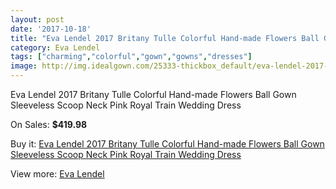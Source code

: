 ```yaml
---
layout: post
date: '2017-10-18'
title: "Eva Lendel 2017 Britany Tulle Colorful Hand-made Flowers Ball Gown Sleeveless Scoop Neck Pink Royal Train Wedding Dress"
category: Eva Lendel
tags: ["charming","colorful","gown","gowns","dresses"]
image: http://img.idealgown.com/25333-thickbox_default/eva-lendel-2017-britany-tulle-colorful-hand-made-flowers-ball-gown-sleeveless-scoop-neck-pink-royal-train-wedding-dress.jpg
---
```

Eva Lendel 2017 Britany Tulle Colorful Hand-made Flowers Ball Gown Sleeveless Scoop Neck Pink Royal Train Wedding Dress

On Sales: **$419.98**
<a href="https://www.idealgown.com/en/eva-lendel/9943-eva-lendel-2017-britany-tulle-colorful-hand-made-flowers-ball-gown-sleeveless-scoop-neck-pink-royal-train-wedding-dress.html"><amp-img layout="responsive" width="600" height="600" src="//img.idealgown.com/25333-thickbox_default/eva-lendel-2017-britany-tulle-colorful-hand-made-flowers-ball-gown-sleeveless-scoop-neck-pink-royal-train-wedding-dress.jpg" alt="Eva Lendel 2017 Britany Tulle Colorful Hand-made Flowers Ball Gown Sleeveless Scoop Neck Pink Royal Train Wedding Dress 0" /></a>
<a href="https://www.idealgown.com/en/eva-lendel/9943-eva-lendel-2017-britany-tulle-colorful-hand-made-flowers-ball-gown-sleeveless-scoop-neck-pink-royal-train-wedding-dress.html"><amp-img layout="responsive" width="600" height="600" src="//img.idealgown.com/25338-thickbox_default/eva-lendel-2017-britany-tulle-colorful-hand-made-flowers-ball-gown-sleeveless-scoop-neck-pink-royal-train-wedding-dress.jpg" alt="Eva Lendel 2017 Britany Tulle Colorful Hand-made Flowers Ball Gown Sleeveless Scoop Neck Pink Royal Train Wedding Dress 1" /></a>
<a href="https://www.idealgown.com/en/eva-lendel/9943-eva-lendel-2017-britany-tulle-colorful-hand-made-flowers-ball-gown-sleeveless-scoop-neck-pink-royal-train-wedding-dress.html"><amp-img layout="responsive" width="600" height="600" src="//img.idealgown.com/25337-thickbox_default/eva-lendel-2017-britany-tulle-colorful-hand-made-flowers-ball-gown-sleeveless-scoop-neck-pink-royal-train-wedding-dress.jpg" alt="Eva Lendel 2017 Britany Tulle Colorful Hand-made Flowers Ball Gown Sleeveless Scoop Neck Pink Royal Train Wedding Dress 2" /></a>
<a href="https://www.idealgown.com/en/eva-lendel/9943-eva-lendel-2017-britany-tulle-colorful-hand-made-flowers-ball-gown-sleeveless-scoop-neck-pink-royal-train-wedding-dress.html"><amp-img layout="responsive" width="600" height="600" src="//img.idealgown.com/25336-thickbox_default/eva-lendel-2017-britany-tulle-colorful-hand-made-flowers-ball-gown-sleeveless-scoop-neck-pink-royal-train-wedding-dress.jpg" alt="Eva Lendel 2017 Britany Tulle Colorful Hand-made Flowers Ball Gown Sleeveless Scoop Neck Pink Royal Train Wedding Dress 3" /></a>
<a href="https://www.idealgown.com/en/eva-lendel/9943-eva-lendel-2017-britany-tulle-colorful-hand-made-flowers-ball-gown-sleeveless-scoop-neck-pink-royal-train-wedding-dress.html"><amp-img layout="responsive" width="600" height="600" src="//img.idealgown.com/25335-thickbox_default/eva-lendel-2017-britany-tulle-colorful-hand-made-flowers-ball-gown-sleeveless-scoop-neck-pink-royal-train-wedding-dress.jpg" alt="Eva Lendel 2017 Britany Tulle Colorful Hand-made Flowers Ball Gown Sleeveless Scoop Neck Pink Royal Train Wedding Dress 4" /></a>
<a href="https://www.idealgown.com/en/eva-lendel/9943-eva-lendel-2017-britany-tulle-colorful-hand-made-flowers-ball-gown-sleeveless-scoop-neck-pink-royal-train-wedding-dress.html"><amp-img layout="responsive" width="600" height="600" src="//img.idealgown.com/25334-thickbox_default/eva-lendel-2017-britany-tulle-colorful-hand-made-flowers-ball-gown-sleeveless-scoop-neck-pink-royal-train-wedding-dress.jpg" alt="Eva Lendel 2017 Britany Tulle Colorful Hand-made Flowers Ball Gown Sleeveless Scoop Neck Pink Royal Train Wedding Dress 5" /></a>

Buy it: [Eva Lendel 2017 Britany Tulle Colorful Hand-made Flowers Ball Gown Sleeveless Scoop Neck Pink Royal Train Wedding Dress](https://www.idealgown.com/en/eva-lendel/9943-eva-lendel-2017-britany-tulle-colorful-hand-made-flowers-ball-gown-sleeveless-scoop-neck-pink-royal-train-wedding-dress.html "Eva Lendel 2017 Britany Tulle Colorful Hand-made Flowers Ball Gown Sleeveless Scoop Neck Pink Royal Train Wedding Dress")

View more: [Eva Lendel](https://www.idealgown.com/en/172-eva-lendel "Eva Lendel")